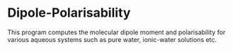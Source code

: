 # Dipole-Polarisability
This program computes the molecular dipole moment and polarisability for various aqueous systems such as pure water, ionic-water solutions etc.
